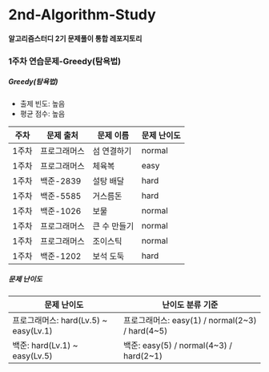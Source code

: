 # 2nd-Algorithm-Study

#### 알고리즘스터디 2기 문제풀이 통합 레포지토리



### 1주차 연습문제-Greedy(탐욕법)

##### Greedy(탐욕법)

* 출제 빈도: 높음
* 평균 점수: 높음

| 주차  | 문제 출처    | 문제 이름    | 문제 난이도 |
| ----- | ------------ | ------------ | ----------- |
| 1주차 | 프로그래머스 | 섬 연결하기  | normal      |
| 1주차 | 프로그래머스 | 체육복       | easy        |
| 1주차 | 백준-2839    | 설탕 배달    | hard        |
| 1주차 | 백준-5585    | 거스름돈     | hard        |
| 1주차 | 백준-1026    | 보물         | normal      |
| 1주차 | 프로그래머스 | 큰 수 만들기 | normal      |
| 1주차 | 프로그래머스 | 조이스틱     | normal      |
| 1주차 | 백준-1202    | 보석 도둑    | hard        |



##### 문제 난이도

| 문제 난이도                           | 난이도 분류 기준                                |
| ------------------------------------- | ----------------------------------------------- |
| 프로그래머스: hard(Lv.5) ~ easy(Lv.1) | 프로그래머스: easy(1) / normal(2~3) / hard(4~5) |
| 백준: hard(Lv.1) ~ easy(Lv.5)         | 백준: easy(5) / normal(4~3) / hard(2~1)         |
